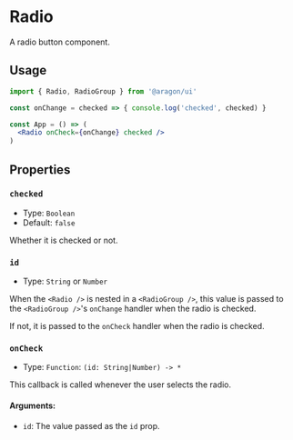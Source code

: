 # Radio

A radio button component.

## Usage

```jsx
import { Radio, RadioGroup } from '@aragon/ui'

const onChange = checked => { console.log('checked', checked) }

const App = () => (
  <Radio onCheck={onChange} checked />
)
```

## Properties

### `checked`

- Type: `Boolean`
- Default: `false`

Whether it is checked or not.

### `id`

- Type: `String` or `Number`

When the `<Radio />` is nested in a `<RadioGroup />`, this value is passed to
the `<RadioGroup />`'s `onChange` handler when the radio is checked.

If not, it is passed to the `onCheck` handler when the radio is checked.

### `onCheck`

- Type: `Function`: `(id: String|Number) -> *`

This callback is called whenever the user selects the radio.

#### Arguments:

- `id`: The value passed as the `id` prop.
